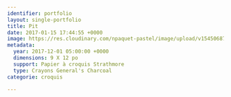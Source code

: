 ```yaml
---
identifier: portfolio
layout: single-portfolio
title: Pit
date: 2017-01-15 17:44:55 +0000
image: https://res.cloudinary.com/npaquet-pastel/image/upload/v1545068707/Pit-bande-dessin%C3%A9e-20-X-28-cm-2016.jpg
metadata:
  year: 2017-12-01 05:00:00 +0000
  dimensions: 9 X 12 po
  support: Papier à croquis Strathmore
  type: Crayons General's Charcoal
categorie: croquis

---
```

